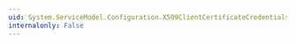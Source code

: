 ```yaml
---
uid: System.ServiceModel.Configuration.X509ClientCertificateCredentialsElement.StoreName
internalonly: False
---
```

